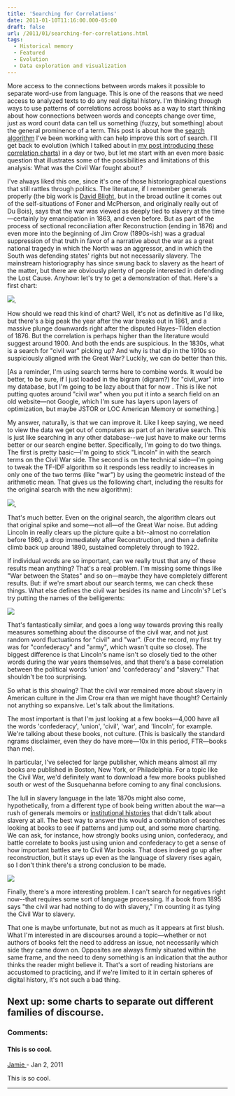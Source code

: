```yaml
---
title: 'Searching for Correlations'
date: 2011-01-10T11:16:00.000-05:00
draft: false
url: /2011/01/searching-for-correlations.html
tags:
  - Historical memory
  - Featured
  - Evolution
  - Data exploration and visualization
---
```


More access to the connections between words makes it possible to separate word-use from language. This is one of the reasons that we need access to analyzed texts to do any real digital history. I'm thinking through ways to use patterns of correlations across books as a way to start thinking about how connections between words and concepts change over time, just as word count data can tell us something (fuzzy, but something) about the general prominence of a term. This post is about how the [search algorithm](http://sappingattention.blogspot.com/2011/01/basic-search.html) I've been working with can help improve this sort of search. I'll get back to evolution (which I talked about in [my post introducing these correlation charts](http://sappingattention.blogspot.com/2011/01/correlations.html)) in a day or two, but let me start with an even more basic question that illustrates some of the possibilities and limitations of this analysis: What was the Civil War fought about?

I've always liked this one, since it's one of those historiographical questions that still rattles through politics. The literature, if I remember generals properly (the big work is [David Blight](http://www.google.com/url?sa=t&source=web&cd=1&ved=0CBoQFjAA&url=http%3A%2F%2Fwww.amazon.com%2FRace-Reunion-Civil-American-Memory%2Fdp%2F0674003322&ei=5jwnTYS2JYP-8AbAuIGxAQ&usg=AFQjCNE9OiXRZK-BoywZc9AvpdtYbQ3-Dw&sig2=HueLXFSnovYn5g8mmf00xA), but in the broad outline it comes out of the self-situations of Foner and McPherson, and originally really out of Du Bois), says that the war was viewed as deeply tied to slavery at the time—certainly by emancipation in 1863, and even before. But as part of the process of sectional reconciliation after Reconstruction (ending in 1876) and even more into the beginning of Jim Crow (1890s-ish) was a gradual suppression of that truth in favor of a narrative about the war as a great national tragedy in which the North was an aggressor, and in which the South was defending states' rights but not necessarily slavery. The mainstream historiography has since swung back to slavery as the heart of the matter, but there are obviously plenty of people interested in defending the Lost Cause. Anyhow: let's try to get a demonstration of that. Here's a first chart:

[![](http://4.bp.blogspot.com/_Pge31alC_E8/TSZQOg-nZdI/AAAAAAAACao/YafMOwX76DI/s1600/civil+%2526+war+cor+to+slavery+%2526+s.png) ](http://4.bp.blogspot.com/_Pge31alC_E8/TSZQOg-nZdI/AAAAAAAACao/YafMOwX76DI/s1600/civil+%2526+war+cor+to+slavery+%2526+s.png)

How should we read this kind of chart? Well, it's not as definitive as I'd like, but there's a big peak the year after the war breaks out in 1861, and a massive plunge downwards right after the disputed Hayes–Tilden election of 1876. But the correlation is perhaps higher than the literature would suggest around 1900. And both the ends are suspicious. In the 1830s, what is a search for "civil war" picking up? And why is that dip in the 1910s so suspiciously aligned with the Great War? Luckily, we can do better than this.

\[As a reminder, I'm using search terms here to combine words. It would be better, to be sure, if I just loaded in the bigram (digram?) for "civil_war" into my database, but I'm going to be lazy about that for now . This is like not putting quotes around "civil war" when you put it into a search field on an old website—not Google, which I'm sure has layers upon layers of optimization, but maybe JSTOR or LOC American Memory or something.\]

My answer, naturally, is that we can improve it. Like I keep saying, we need to view the data we get out of computers as part of an iterative search. This is just like searching in any other database--we just have to make our terms better or our search engine better. Specifically, I'm going to do two things. The first is pretty basic—I'm going to stick "Lincoln" in with the search terms on the Civil War side. The second is on the technical side—I'm going to tweak the TF-IDF algorithm so it responds less readily to increases in only one of the two terms (like "war") by using the geometric instead of the arithmetic mean. That gives us the following chart, including the results for the original search with the new algorithm):

[![](http://3.bp.blogspot.com/_Pge31alC_E8/TSdOYIwgjqI/AAAAAAAACa4/Am4n7gJSVOQ/s1600/civil+%2526+war+cor+to+slavery+%2526+s.png) ](http://3.bp.blogspot.com/_Pge31alC_E8/TSdOYIwgjqI/AAAAAAAACa4/Am4n7gJSVOQ/s1600/civil+%2526+war+cor+to+slavery+%2526+s.png)

That's much better. Even on the original search, the algorithm clears out that original spike and some—not all—of the Great War noise. But adding Lincoln in really clears up the picture quite a bit--almost no correlation before 1860, a drop immediately after Reconstruction, and then a definite climb back up around 1890, sustained completely through to 1922.

If individual words are so important, can we really trust that any of these results mean anything? That's a real problem. I'm missing some things like "War between the States" and so on—maybe they have completely different results. But: if we're smart about our search terms, we can check these things. What else defines the civil war besides its name and Lincoln's? Let's try putting the names of the belligerents:

[![](http://3.bp.blogspot.com/_Pge31alC_E8/TSdRfN-TiNI/AAAAAAAACbA/CCuL-mep-nQ/s1600/confederacy+%2526+union+cor+to+sla.png)](http://3.bp.blogspot.com/_Pge31alC_E8/TSdRfN-TiNI/AAAAAAAACbA/CCuL-mep-nQ/s1600/confederacy+%2526+union+cor+to+sla.png)

That's fantastically similar, and goes a long way towards proving this really measures something about the discourse of the civil war, and not just random word fluctuations for "civil" and "war". (For the record, my first try was for "confederacy" and "army", which wasn't quite so close). The biggest difference is that Lincoln's name isn't so closely tied to the other words during the war years themselves, and that there's a base correlation between the political words 'union' and 'confederacy' and "slavery." That shouldn't be too surprising.

So what is this showing? That the civil war remained more about slavery in American culture in the Jim Crow era than we might have thought? Certainly not anything so expansive. Let's talk about the limitations.

The most important is that I'm just looking at a few books—4,000 have all the words 'confederacy', 'union', 'civil', 'war', and 'lincoln', for example. We're talking about these books, not culture. (This is basically the standard ngrams disclaimer, even they do have more—10x in this period, FTR—books than me).

In particular, I've selected for large publisher, which means almost all my books are published in Boston, New York, or Philadelphia. For a topic like the Civil War, we'd definitely want to download a few more books published south or west of the Susquehanna before coming to any final conclusions.

The lull in slavery language in the late 1870s might also come, hypothetically, from a different type of book being written about the war—a rush of generals memoirs or [institutional histories](http://digital.library.cornell.edu/m/moawar/waro.html) that didn't talk about slavery at all. The best way to answer this would a combination of searches looking at books to see if patterns and jump out, and some more charting. We can ask, for instance, how strongly books using union, confederacy, and battle correlate to books just using union and confederacy to get a sense of how important battles are to Civil War books. That does indeed go up after reconstruction, but it stays up even as the language of slavery rises again, so I don't think there's a strong conclusion to be made.

[![](http://2.bp.blogspot.com/_Pge31alC_E8/TSsvb1kSp-I/AAAAAAAACbU/vP2t28v1CkI/s1600/union+%2526+confederacy+%2526+battle+c.png)](http://2.bp.blogspot.com/_Pge31alC_E8/TSsvb1kSp-I/AAAAAAAACbU/vP2t28v1CkI/s1600/union+%2526+confederacy+%2526+battle+c.png)

Finally, there's a more interesting problem. I can't search for negatives right now--that requires some sort of language processing. If a book from 1895 says "the civil war had nothing to do with slavery," I'm counting it as tying the Civil War to slavery.

That one is maybe unfortunate, but not as much as it appears at first blush. What I'm interested in are discourses around a topic—whether or not authors of books felt the need to address an issue, not necessarily which side they came down on. Opposites are always firmly situated within the same frame, and the need to deny something is an indication that the author thinks the reader might believe it. That's a sort of reading historians are accustomed to practicing, and if we're limited to it in certain spheres of digital history, it's not such a bad thing.

## Next up: some charts to separate out different families of discourse.

### Comments:

#### This is so cool.

[Jamie ](https://www.blogger.com/profile/13542022273476075921 'noreply@blogger.com') - <time datetime="2011-01-11T08:57:35.567-05:00">Jan 2, 2011</time>

This is so cool.

<hr />
